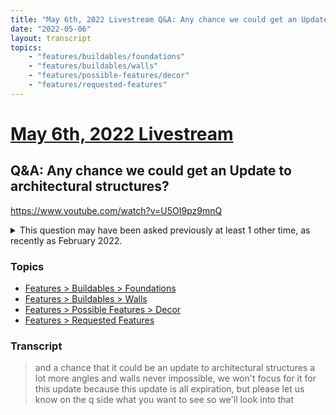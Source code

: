 ```yaml
---
title: "May 6th, 2022 Livestream Q&A: Any chance we could get an Update to architectural structures?"
date: "2022-05-06"
layout: transcript
topics:
    - "features/buildables/foundations"
    - "features/buildables/walls"
    - "features/possible-features/decor"
    - "features/requested-features"
---
```

# [May 6th, 2022 Livestream](../2022-05-06.md)
## Q&A: Any chance we could get an Update to architectural structures?
https://www.youtube.com/watch?v=U5OI9pz9mnQ
<details>
<summary>This question may have been asked previously at least 1 other time, as recently as February 2022.</summary>

* [February 22nd, 2022 Livestream Q&A: More architecture coming in Update 6?](./yt-E_xludNxf08.md) [https://www.youtube.com/watch?v=E_xludNxf08](https://www.youtube.com/watch?v=E_xludNxf08)
</details>


### Topics
* [Features > Buildables > Foundations](../topics/features/buildables/foundations.md)
* [Features > Buildables > Walls](../topics/features/buildables/walls.md)
* [Features > Possible Features > Decor](../topics/features/possible-features/decor.md)
* [Features > Requested Features](../topics/features/requested-features.md)

### Transcript

> and a chance that it could be an update to architectural structures a lot more angles and walls never impossible, we won't focus for it for this update because this update is all expiration, but please let us know on the q side what you want to see so we'll look into that
